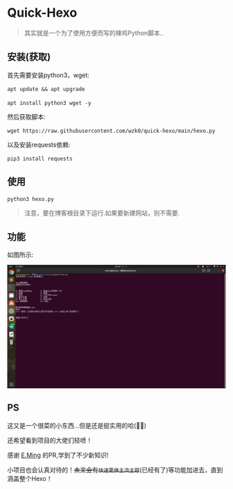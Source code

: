 # Quick-Hexo

> 其实就是一个为了使用方便而写的辣鸡Python脚本..

## 安装(获取)

首先需要安装python3，wget:

```
apt update && apt upgrade

apt install python3 wget -y
```
然后获取脚本:

```
wget https://raw.githubusercontent.com/wzk0/quick-hexo/main/hexo.py
```
以及安装requests依赖:

```
pip3 install requests
```

## 使用

```
python3 hexo.py
```

> 注意，要在博客根目录下运行.如果要新建网站，则不需要.

## 功能

如图所示:

![图](https://raw.githubusercontent.com/wzk0/photo/main/2022-01-24%2010-12-51%20%E7%9A%84%E5%B1%8F%E5%B9%95%E6%88%AA%E5%9B%BE.png)

## PS

这又是一个很菜的小东西...但是还是挺实用的哈(🌚🌝)

还希望看到项目的大佬们轻喷！

感谢 [E.Ming](https://github.com/huoyiming) 的PR,学到了不少新知识!

小项目也会认真对待的！<del>未来会有`快速更换主流主题`</del>(已经有了)等功能加进去，直到涵盖整个Hexo！

